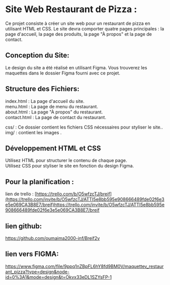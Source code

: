 # Site Web Restaurant de Pizza :
Ce projet consiste à créer un site web pour un restaurant de pizza en utilisant HTML et CSS. 
Le site devra comporter quatre pages principales : la page d'accueil, la page des produits, la page "À propos" et la page de contact. 
## Conception du Site:
Le design du site a été réalisé en utilisant Figma. Vous trouverez les maquettes  dans le dossier Figma fourni avec ce projet.
## Structure des Fichiers:
index.html : La page d'accueil du site.<br>
menu.html : La page de menu du restaurant.<br>
about.html : La page "À propos" du restaurant.<br>
contact.html : La page de contact du restaurant.<br>

css/ : Ce dossier contient les fichiers CSS nécessaires pour styliser le site..<br>
img/ : contient les images .
## Développement HTML et CSS
Utilisez HTML pour structurer le contenu de chaque page.<br>
Utilisez CSS pour styliser le site en fonction du design Figma.

## Pour la planification :
lien de trello : [https://trello.com/b/O5wfzcTJ/breif](https://trello.com/invite/b/O5wfzcTJ/ATTI5e8bb595e908666489fde02f6e3e5e069CA3B8E7/breif)https://trello.com/invite/b/O5wfzcTJ/ATTI5e8bb595e908666489fde02f6e3e5e069CA3B8E7/breif

## lien github:
https://github.com/oumaima2000-inf/Breif2v
## lien vers FIGMA:
https://www.figma.com/file/9ppq1nZBpFL6hY8fd9BM0V/maquettev_restaurant_pizza?type=design&node-id=0%3A1&mode=design&t=Okvx33eDL1SZYsFP-1
